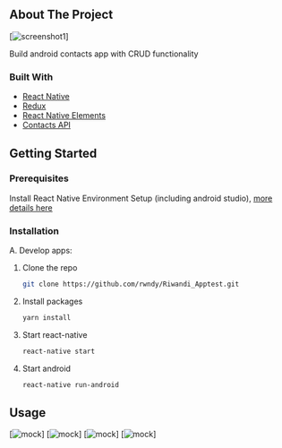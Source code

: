 <!-- ABOUT THE PROJECT -->
## About The Project

[![screenshot1][screenshot1]]

Build android contacts app with CRUD functionality

### Built With

* [React Native](https://reactnative.dev/)
* [Redux](https://redux.js.org/)
* [React Native Elements](https://reactnativeelements.com/)
* [Contacts API](https://simple-contact-crud.herokuapp.com/documentation#!/contact/getContact)

<!-- GETTING STARTED -->
## Getting Started

### Prerequisites

Install React Native Environment Setup (including android studio), [more details here](https://reactnative.dev/docs/environment-setup)

### Installation

<!-- A. Install in android device:
  1. Download apk [here](https://drive.google.com/file/d/1492h29qHfOO42cPmasoGsZyJ5LeD1kl6/view?usp=sharing)
  2. Install apk -->

A. Develop apps:
  1. Clone the repo
     ```sh
     git clone https://github.com/rwndy/Riwandi_Apptest.git
     ```
  2. Install packages
     ```sh
     yarn install
     ```
  3. Start react-native
     ```sh
     react-native start 
     ```
  4. Start android
     ```sh
     react-native run-android 
     ```


<!-- USAGE EXAMPLES -->
## Usage

[![mock][mock]]
[![mock][pict2]]
[![mock][pict3]]
[![mock][pict4]]


<!-- MARKDOWN LINKS & IMAGES -->
[mock]: images/pict1.jpeg
[pict2]: images/pict2.jpeg
[pict3]: images/pict3.jpeg
[pict4]: images/pict4.jpeg

[screenshot1]: images/pict1.jpeg